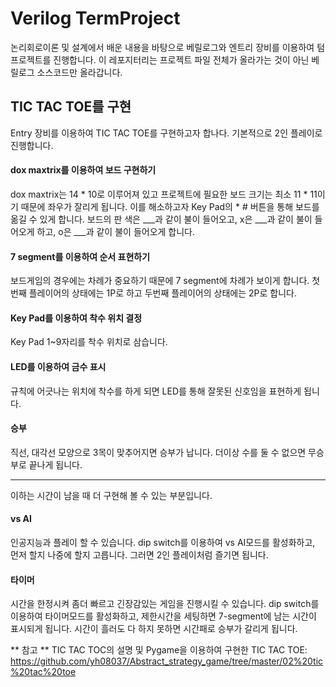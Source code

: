# Verilog TermProject
논리회로이론 및 설계에서 배운 내용을 바탕으로 베릴로그와 엔트리 장비를 이용하여 텀 프로젝트를 진행합니다.
이 레포지터리는 프로젝트 파일 전체가 올라가는 것이 아닌 베릴로그 소스코드만 올라갑니다.

## TIC TAC TOE를 구현
Entry 장비를 이용하여 TIC TAC TOE를 구현하고자 합나다. 기본적으로 2인 플레이로 진행합니다.

#### dox maxtrix를 이용하여 보드 구현하기
dox maxtrix는 14 * 10로 이루어져 있고
프로젝트에 필요한 보드 크기는 최소 11 * 11이기 때문에
좌우가 잘리게 됩니다.
이를 해소하고자 Key Pad의 * # 버튼을 통해 보드를 옮길 수 있게 합니다.
보드의 판 색은 ___과 같이 불이 들어오고,
x은 ___과 같이 불이 들어오게 하고,
o은 ___과 같이 불이 들어오게 합니다.

#### 7 segment를 이용하여 순서 표현하기
보드게임의 경우에는 차례가 중요하기 때문에 7 segment에 차례가 보이게 합니다.
첫번째 플레이어의 상태에는 1P로 하고
두번째 플레이어의 상태에는 2P로 합니다.

#### Key Pad를 이용하여 착수 위치 결정
Key Pad 1~9자리를 착수 위치로 삼습니다.


#### LED를 이용하여 금수 표시
규칙에 어긋나는 위치에 착수를 하게 되면
LED를 통해 잘못된 신호임을 표현하게 됩니다.

#### 승부
직선, 대각선 모양으로 3목이 맞추어지면 승부가 납니다.
더이상 수를 둘 수 없으면 무승부로 끝나게 됩니다.


---
이하는 시간이 남을 때 더 구현해 볼 수 있는 부분입니다.

#### vs AI
인공지능과 플레이 할 수 있습니다. dip switch를 이용하여 vs AI모드를 활성화하고, 먼저 할지 나중에 할지 고릅니다.
그러면 2인 플레이처럼 즐기면 됩니다.


#### 타이머
시간을 한정시켜 좀더 빠르고 긴장감있는 게임을 진행시킬 수 있습니다.
dip switch를 이용하여 타이머모드를 활성화하고, 제한시간을 세팅하면
7-segment에 남는 시간이 표시되게 됩니다.
시간이 흘러도 다 하지 못하면 시간패로 승부가 갈리게 됩니다.

** 참고 **
TIC TAC TOC의 설명 및 Pygame을 이용하여 구현한 TIC TAC TOE:
https://github.com/yh08037/Abstract_strategy_game/tree/master/02%20tic%20tac%20toe